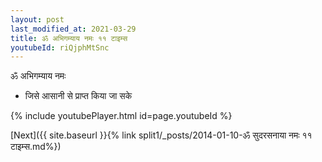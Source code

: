 ```yaml
---
layout: post
last_modified_at: 2021-03-29
title: ॐ अभिगम्याय नमः ११ टाइम्स
youtubeId: riQjphMtSnc
---
```

 
 
 ॐ अभिगम्याय नमः  
 
 -  जिसे आसानी से प्राप्त किया जा सके 
 
  
 
  
 
 
 
 
 
 


{% include youtubePlayer.html id=page.youtubeId %}
 
[Next]({{ site.baseurl }}{% link  split1/_posts/2014-01-10-ॐ सुदरसनाया नमः ११ टाइम्स.md%})
 

